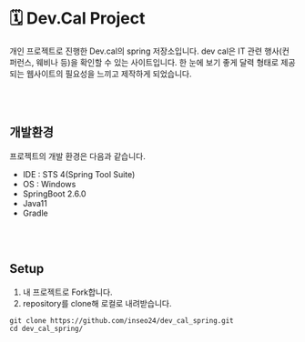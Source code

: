 # :spiral_calendar: Dev.Cal Project

개인 프로젝트로 진행한 Dev.cal의 spring 저장소입니다.
dev cal은 IT 관련 행사(컨퍼런스, 웨비나 등)을 확인할 수 있는 사이트입니다.
한 눈에 보기 좋게 달력 형태로 제공되는 웹사이트의 필요성을 느끼고 제작하게 되었습니다. 

<br />
<br />


## 개발환경

프로젝트의 개발 환경은 다음과 같습니다.
- IDE : STS 4(Spring Tool Suite)
- OS : Windows
- SpringBoot 2.6.0
- Java11
- Gradle

<br />
<br />


 
## Setup

1. 내 프로젝트로 Fork합니다.
2. repository를 clone해 로컬로 내려받습니다.

```shell
git clone https://github.com/inseo24/dev_cal_spring.git
cd dev_cal_spring/
```


